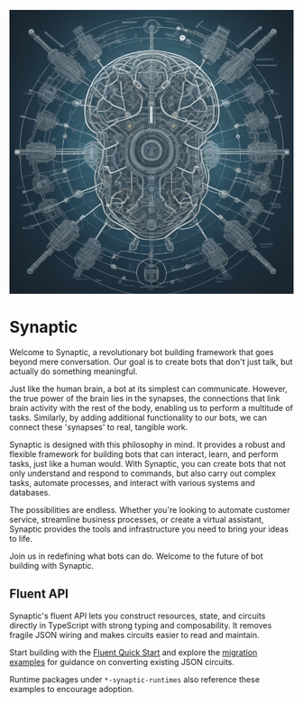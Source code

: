 ![Synaptic Cover](./assets/synaptic-cover.png)

# Synaptic

Welcome to Synaptic, a revolutionary bot building framework that goes beyond
mere conversation. Our goal is to create bots that don't just talk, but actually
do something meaningful.

Just like the human brain, a bot at its simplest can communicate. However, the
true power of the brain lies in the synapses, the connections that link brain
activity with the rest of the body, enabling us to perform a multitude of tasks.
Similarly, by adding additional functionality to our bots, we can connect these
'synapses' to real, tangible work.

Synaptic is designed with this philosophy in mind. It provides a robust and
flexible framework for building bots that can interact, learn, and perform
tasks, just like a human would. With Synaptic, you can create bots that not only
understand and respond to commands, but also carry out complex tasks, automate
processes, and interact with various systems and databases.

The possibilities are endless. Whether you're looking to automate customer
service, streamline business processes, or create a virtual assistant, Synaptic
provides the tools and infrastructure you need to bring your ideas to life.

Join us in redefining what bots can do. Welcome to the future of bot building
with Synaptic.

## Fluent API

Synaptic's fluent API lets you construct resources, state, and circuits directly
in TypeScript with strong typing and composability. It removes fragile JSON
wiring and makes circuits easier to read and maintain.

Start building with the [Fluent Quick Start](docs/fluent/quick-start.mdx) and
explore the [migration examples](docs/fluent/migration-guide.mdx) for guidance
on converting existing JSON circuits.

Runtime packages under `*-synaptic-runtimes` also reference these examples to
encourage adoption.

